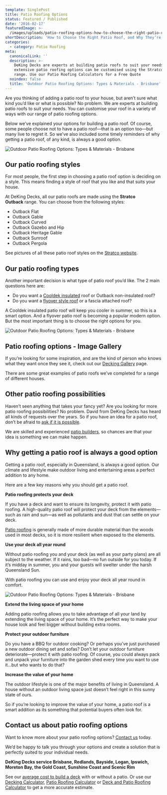 ```yaml
---
template: SinglePost
title: Patio Roofing Options
status: Featured / Published
date: '2016-02-17'
featuredImage: >-
  /images/uploads/patio-roofing-options-how-to-choose-the-right-patio-roof-and-why-they’re-always-a-good-option.jpg
shortDescription: 'How to Choose the Right Patio Roof, and Why They’re Always a Good Option.'
categories:
  - category: Patio Roofing
meta:
  canonicalLink: ''
  description: >-
    DeKing Decks are experts at building patio roofs to suit your needs. Our
    extensive patio roofing options can be customised using the Stratco Outback
    range. Use our Patio Roofing Calculators for a Free Quote
  noindex: false
  title: 'Outdoor Patio Roofing Options: Types & Materials - Brisbane'
---
```

Are you thinking of adding a patio roof to your house, but aren’t sure what kind you’d like or what is possible? No problem. We are experts at building patio roofs to suit your needs. You can customise your roof in a variety of ways with our range of patio roofing options.

Below we’ve explained your options for building a patio roof. Of course, some people choose not to have a patio roof—that is an option too—but many live to regret it. So we’ve also included some timely reminders of why getting a patio roof, of any kind, is always a good option.

![Outdoor Patio Roofing Options: Types & Materials - Brisbane](/images/uploads/patio-roofing-options-how-to-choose-the-right-patio-roof-and-why-they’re-always-a-good-option.jpg)

## Our patio roofing styles

For most people, the first step in choosing a patio roof option is deciding on a style. This means finding a style of roof that you like and that suits your house.

At DeKing Decks, all our patio roofs are made using the **Stratco Outback** range. You can choose from the following styles:

* Outback Flat
* Outback Gable
* Outback Curved
* Outback Gazebo and Hip
* Outback Heritage Gable
* Outback Sunroof
* Outback Pergola

See pictures of all these patio roof styles on the [Stratco website](https://www.stratco.com.au/products/patios/outback).

## Our patio roofing types

Another important decision is what type of patio roof you’d like. The 2 main questions here are:

* Do you want a [Cooldek insulated](https://www.stratco.com.au/au/roofing/roofing-and-walling/cooldek-cgi-topside--smooth-underside-right-laying-50mm-thick-65mm-cutback-slate-grey-topside--off/) roof or Outback non-insulated roof?
* Do you want a [flyover style roof](https://www.dekingdecks.com.au/patio-roofing/) or a fascia attached roof?

A Cooldek insulated patio roof will keep you cooler in summer, so this is a smart option. And a flyover patio roof is becoming a popular modern option. But the most important thing is to choose the right options for you.

![Outdoor Patio Roofing Options: Types & Materials - Brisbane](/images/uploads/deking-patio-roofing-options-how-to-choose-the-right-patio-roof-and-why-they’re-always-a-good-option.jpg)

## Patio roofing options - Image Gallery

If you’re looking for some inspiration, and are the kind of person who knows what they want once they see it, check out our [Decking Gallery](https://www.dekingdecks.com.au/projects/) page.

There are some great examples of patio roofs we’ve completed for a range of different houses.

## Other patio roofing possibilities

Haven’t seen anything that takes your fancy yet? Are you looking for more patio roofing possibilities? No problem. David from DeKing Decks has heard all kinds of requests over the years. So if you have an idea for a patio roof, don’t be afraid to [ask if it is possible](https://www.dekingdecks.com.au/contact/).

We are skilled and experienced [patio builders](https://www.dekingdecks.com.au/services/), so chances are that your idea is something we can make happen.

## Why getting a patio roof is always a good option

Getting a patio roof, especially in Queensland, is always a good option. Our climate and lifestyle make outdoor living and entertaining areas a perfect addition to any home.

Here are a few key reasons why you should get a patio roof.

**Patio roofing protects your deck**

If you have a deck and want to ensure its longevity, protect it with patio roofing. A high-quality patio roof will protect your deck from the elements—such as rain and sun—as well as pollutants and dust that can settle on your deck.

[Patio roofing](https://www.dekingdecks.com.au/patio-roofing/) is generally made of more durable material than the woods used in most decks, so it is more resilient when exposed to the elements.

**Use your deck all year round**

Without patio roofing you and your deck (as well as your party plans) are all subject to the weather. If it rains, too bad—no fun outside for you today. If it’s midday in summer, you and your guests will swelter under the harsh Queensland Sun.

With patio roofing you can use and enjoy your deck all year round in comfort.

![Outdoor Patio Roofing Options: Types & Materials - Brisbane](/images/uploads/patio-roofing-options-how-to-choose-the-right-patio-roof-and-why-they’re-always-a-good-option-deking.jpg)

**Extend the living space of your home**

Adding patio roofing allows you to take advantage of all your land by extending the living space of your home. It’s the perfect way to make your house look and feel bigger without building extra rooms.

**Protect your outdoor furniture**

Do you have a BBQ for outdoor cooking? Or perhaps you’ve just purchased a new outdoor dining set and sofas? Don’t let your outdoor furniture deteriorate—protect it with patio roofing. Of course, you could always pack and unpack your furniture into the garden shed every time you want to use it…but who wants to do that?

**Increase the value of your home**

The outdoor lifestyle is one of the major benefits of living in Queensland. A house without an outdoor living space just doesn’t feel right in this sunny state of ours.

So if you’re looking to improve the value of your home, a patio roof is a smart addition as its something that potential buyers often look for.

## Contact us about patio roofing options

Want to know more about your patio roofing options? [Contact us](https://www.dekingdecks.com.au/contact/) today.

We’d be happy to talk you through your options and create a solution that is perfectly suited to your individual needs.

**DeKing Decks service Brisbane, Redlands, Bayside, Logan, Ipswich, Moreton Bay, the Gold Coast, Sunshine Coast and Scenic Rim**

See our [average cost to build a deck](https://www.dekingdecks.com.au/posts/patio-installation-cost-timber-patio-and-roofing/) with or without a patio. Or use our [Decking Calculator](https://www.dekingdecks.com.au/decking-calculator), [Patio Roofing Calculator](https://www.dekingdecks.com.au/patio-calculator/) or [Deck and Patio Roofing Calculator](https://www.dekingdecks.com.au/deck-and-roofing-calculator) to get a more accurate estimate.
